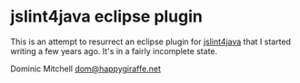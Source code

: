 jslint4java eclipse plugin
==========================

This is an attempt to resurrect an eclipse plugin for [jslint4java][jslint4java] that I started writing a few years ago.  It's in a fairly incomplete state.

Dominic Mitchell <dom@happygiraffe.net>

[jslint4java]: http://code.google.com/p/jslint4java
